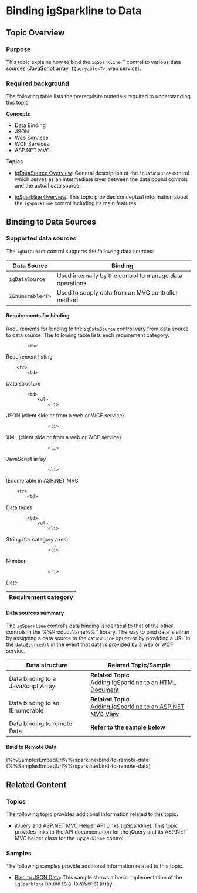 ﻿<!--
|metadata|
{
    "fileName": "igsparkline-binding-to-data",
    "controlName": "igSparkline",
    "tags": ["Charting","Data Binding","Data Presentation"]
}
|metadata|
-->

# Binding igSparkline to Data

## Topic Overview
### Purpose

This topic explains how to bind the `igSparkline` ™ control to various data sources (JavaScript array, `IQueryable<T>`, web service).

### Required background

The following table lists the prerequisite materials required to understanding this topic.

**Concepts**

-   Data Binding
-   JSON
-   Web Services
-   WCF Services
-   ASP.NET MVC

**Topics**

- [igDataSource Overview](igDataSource-igDataSource-Overview.html): General description of the `igDataSource` control which serves as an intermediate layer between the data bound controls and the actual data source.

- [igSparkline Overview](igSparkline-Overview.html): This topic provides conceptual information about the `igSparkline` control including its main features.


## Binding to Data Sources
### Supported data sources

The `igDataChart` control supports the following data sources:

Data Source| Binding
---|---
`igDataSource`|Used internally by the control to manage data operations
`IEnumerable<T>`|Used to supply data from an MVC controller method



#### Requirements for binding

Requirements for binding to the `igDataSource` control vary from data source to data source. The following table lists each requirement category.

<table class="table">
	<thead>
		<tr>
            <th>
Requirement category
			</th>

            <th>
Requirement listing
			</th>
        </tr>
	</thead>
	<tbody>
        

        <tr>
            <td>
Data structure
			</td>

            <td>
                <ul>
                    <li>
JSON (client side or from a web or WCF service)
					</li>

                    <li>
XML (client side or from a web or WCF service)
					</li>

                    <li>
JavaScript array
					</li>

                    <li>
IEnumerable<T> in ASP.NET MVC
					</li>
                </ul>
            </td>
        </tr>

        <tr>
            <td>
Data types
			</td>

            <td>
                <ul>
                    <li>
String (for category axes)
					</li>

                    <li>
Number
					</li>

                    <li>
Date
					</li>
                </ul>
            </td>
        </tr>
    </tbody>
</table>

#### Data sources summary

The `igSparkline` control’s data binding is identical to that of the other controls in the %%ProductName%%™ library. The way to bind data is either by assigning a data source to the `dataSource` option or by providing a URL in the `dataSourceUrl` in the event that data is provided by a web or WCF service.

Data structure|Related Topic/Sample
---|---
Data binding to a JavaScript Array|**Related Topic**<br>[Adding igSparkline to an HTML Document](igSparkline-Adding-igSparkline-to-an-HTML-Document.html)
Data binding to an IEnumerable<T>|**Related Topic**<br>[Adding igSparkline to an ASP.NET MVC View](igSparkline-Adding-igSparkline-to-an-ASPNET-MVC-View.html)
Data binding to remote Data|**Refer to the sample below** <br>

#### Bind to Remote Data
<div class="embed-sample">
   [%%SamplesEmbedUrl%%/sparkline/bind-to-remote-data](%%SamplesEmbedUrl%%/sparkline/bind-to-remote-data)
</div>

## Related Content
### Topics

The following topic provides additional information related to this topic.

- [jQuery and ASP.NET MVC Helper API Links (igSparkline)](igSparkline-jQuery-and-ASPNET-MVC-API.html): This topic provides links to the API documentation for the jQuery and its ASP.NET MVC helper class for the `igSparkline` control.


### Samples

The following samples provide additional information related to this topic.

- [Bind to JSON Data](%%SamplesUrl%%/sparkline/bind-json): This sample shows a basic implementation of the `igSparkline` bound to a JavaScript array.




 

 


